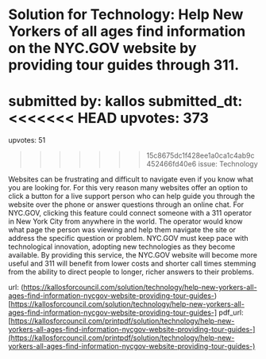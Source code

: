 # Solution for Technology: Help New Yorkers of all ages find information on the NYC.GOV website by providing tour guides through 311. #

submitted by: kallos
submitted_dt: 
<<<<<<< HEAD
upvotes: 373
=======
upvotes: 51
>>>>>>> 15c8675dc1f428ee1a0ca1c4ab9c452466fd40e6
issue: Technology

Websites can be frustrating and difficult to navigate even if you know what you are looking for. For this very reason many websites offer an option to click a button for a live support person who can help guide you through the website over the phone or answer questions through an online chat. For NYC.GOV, clicking this feature could connect someone with a 311 operator in New York City from anywhere in the world. The operator would know what page the person was viewing and help them navigate the site or address the specific question or problem. NYC.GOV must keep pace with technological innovation, adopting new technologies as they become available. By providing this service, the NYC.GOV website will become more useful and 311 will benefit from lower costs and shorter call times stemming from the ability to direct people to longer, richer answers to their problems.

url: (https://kallosforcouncil.com/solution/technology/help-new-yorkers-all-ages-find-information-nycgov-website-providing-tour-guides-)[https://kallosforcouncil.com/solution/technology/help-new-yorkers-all-ages-find-information-nycgov-website-providing-tour-guides-]
pdf_url: [https://kallosforcouncil.com/printpdf/solution/technology/help-new-yorkers-all-ages-find-information-nycgov-website-providing-tour-guides-](https://kallosforcouncil.com/printpdf/solution/technology/help-new-yorkers-all-ages-find-information-nycgov-website-providing-tour-guides-)